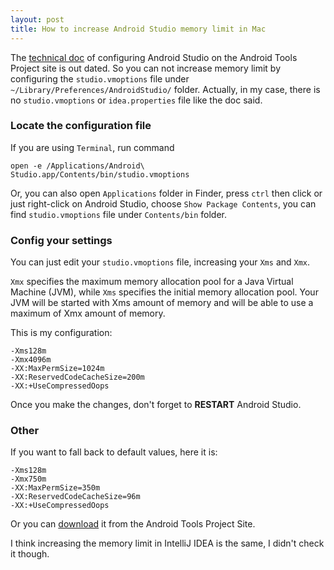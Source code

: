 ```yaml
---
layout: post
title: How to increase Android Studio memory limit in Mac
---
```


The [technical doc](http://tools.android.com/tech-docs/configuration) of configuring Android Studio on the Android Tools Project site is out dated. So you can not increase memory limit by configuring the `studio.vmoptions` file under `~/Library/Preferences/AndroidStudio/` folder. Actually, in my case, there is no `studio.vmoptions` or `idea.properties` file like the doc said.

### Locate the configuration file

If you are using `Terminal`, run command

```
open -e /Applications/Android\ Studio.app/Contents/bin/studio.vmoptions
```

Or, you can also open `Applications` folder in Finder, press `ctrl` then click or just right-click on Android Studio, choose `Show Package Contents`, you can find `studio.vmoptions` file under `Contents/bin` folder.

### Config your settings

You can just edit your `studio.vmoptions` file, increasing your `Xms` and `Xmx`.

`Xmx` specifies the maximum memory allocation pool for a Java Virtual Machine (JVM), while `Xms` specifies the initial memory allocation pool. Your JVM will be started with Xms amount of memory and will be able to use a maximum of Xmx amount of memory.

This is my configuration:

```
-Xms128m
-Xmx4096m
-XX:MaxPermSize=1024m
-XX:ReservedCodeCacheSize=200m
-XX:+UseCompressedOops
```

Once you make the changes, don't forget to **RESTART** Android Studio.

### Other

If you want to fall back to default values, here it is:

```
-Xms128m
-Xmx750m
-XX:MaxPermSize=350m
-XX:ReservedCodeCacheSize=96m
-XX:+UseCompressedOops
```

Or you can [download](http://tools.android.com/tech-docs/configuration) it from the Android Tools Project Site.

I think increasing the memory limit in IntelliJ IDEA is the same, I didn't check it though.


